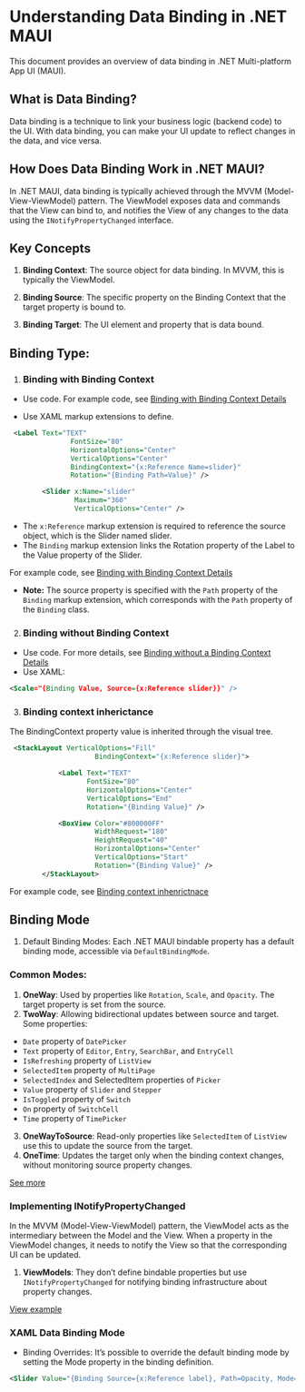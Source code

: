 # Understanding Data Binding in .NET MAUI

This document provides an overview of data binding in .NET Multi-platform App UI (MAUI).

## What is Data Binding?

Data binding is a technique to link your business logic (backend code) to the UI. With data binding, you can make your UI update to reflect changes in the data, and vice versa.

## How Does Data Binding Work in .NET MAUI?

In .NET MAUI, data binding is typically achieved through the MVVM (Model-View-ViewModel) pattern. The ViewModel exposes data and commands that the View can bind to, and notifies the View of any changes to the data using the `INotifyPropertyChanged` interface.

## Key Concepts

1. **Binding Context**: The source object for data binding. In MVVM, this is typically the ViewModel.

2. **Binding Source**: The specific property on the Binding Context that the target property is bound to.

3. **Binding Target**: The UI element and property that is data bound.


## Binding Type:
1. ### Binding with Binding Context
- Use code. For example code, see [Binding with Binding Context Details](../Code/DataBinding/DataBinding/Pages/BasicBindingPage.xaml.cs)

- Use XAML markup extensions to define. 
```xml
 <Label Text="TEXT"
               FontSize="80"
               HorizontalOptions="Center"
               VerticalOptions="Center"
               BindingContext="{x:Reference Name=slider}"
               Rotation="{Binding Path=Value}" />

        <Slider x:Name="slider"
                Maximum="360"
                VerticalOptions="Center" />
```
- The `x:Reference` markup extension is required to reference the source object, which is the Slider named slider.
- The `Binding` markup extension links the Rotation property of the Label to the Value property of the Slider.

For example code, see [Binding with Binding Context Details](../Code/DataBinding/DataBinding/Pages/ContextBindingPage.xaml)

- **Note:** The source property is specified with the `Path` property of the `Binding` markup extension, which corresponds with the `Path` property of the `Binding` class.

2. ### Binding without Binding Context
- Use code. For more details, see [Binding without a Binding Context Details](../Code/DataBinding/DataBinding/Pages/WithoutBindingContextPage.xaml.cs)
- Use XAML:
```xml
<Scale="{Binding Value, Source={x:Reference slider}}" />
```

3. ### Binding context inherictance
The BindingContext property value is inherited through the visual tree.
```xml
 <StackLayout VerticalOptions="Fill"
                     BindingContext="{x:Reference slider}">

            <Label Text="TEXT"
                   FontSize="80"
                   HorizontalOptions="Center"
                   VerticalOptions="End"
                   Rotation="{Binding Value}" />

            <BoxView Color="#800000FF"
                     WidthRequest="180"
                     HeightRequest="40"
                     HorizontalOptions="Center"
                     VerticalOptions="Start"
                     Rotation="{Binding Value}" />
        </StackLayout>
```
For example code, see [Binding context inhenrictnace](../Code/DataBinding/DataBinding/Pages/BindingContextInherictance.xaml)

## Binding Mode
1. Default Binding Modes: Each .NET MAUI bindable property has a default binding mode, accessible via `DefaultBindingMode`.

### Common Modes:
1. **OneWay**: Used by properties like `Rotation`, `Scale`, and `Opacity`. The target property is set from the source.
2. **TwoWay**: Allowing bidirectional updates between source and target.
Some properties: 
- `Date` property of `DatePicker`
- `Text` property of `Editor`, `Entry`, `SearchBar`, and `EntryCell`
- `IsRefreshing` property of `ListView`
- `SelectedItem` property of `MultiPage`
- `SelectedIndex` and SelectedItem properties of `Picker`
- `Value` property of `Slider` and `Stepper`
- `IsToggled` property of `Switch`
- `On` property of `SwitchCell`
- `Time` property of `TimePicker`
3. **OneWayToSource**: Read-only properties like `SelectedItem` of `ListView` use this to update the source from the target.
4. **OneTime**: Updates the target only when the binding context changes, without monitoring source property changes.

[See more](https://learn.microsoft.com/en-us/dotnet/maui/fundamentals/data-binding/binding-mode?view=net-maui-8.0)

### Implementing INotifyPropertyChanged

In the MVVM (Model-View-ViewModel) pattern, the ViewModel acts as the intermediary between the Model and the View. When a property in the ViewModel changes, it needs to notify the View so that the corresponding UI can be updated.


1. **ViewModels**: They don’t define bindable properties but use `INotifyPropertyChanged` for notifying binding infrastructure about property changes.

[View example](../Code/DataBinding/DataBinding/Pages/ViewModelNofityPage.xaml)

### XAML Data Binding Mode
- Binding Overrides: It’s possible to override the default binding mode by setting the Mode property in the binding definition.

```xml
<Slider Value="{Binding Source={x:Reference label}, Path=Opacity, Mode=TwoWay}" />
```